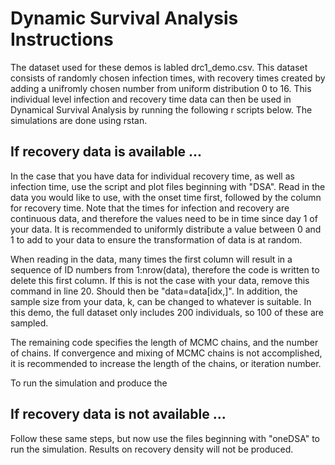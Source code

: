 # Dynamic Survival Analysis Instructions
The dataset used for these demos is labled drc1_demo.csv.  This dataset consists of randomly chosen infection times, with recovery times created by adding a unifromly chosen number from uniform distribution 0 to 16.  This individual level infection and recovery time data can then be used in Dynamical Survival Analysis by running the following r scripts below.  The simulations are done using rstan.

## If recovery data is available ...
In the case that you have data for individual recovery time, as well as infection time, use the script and plot files beginning with "DSA".  Read in the data you would like to use, with the onset time first, followed by the column for recovery time. Note that the times for infection and recovery are continuous data, and therefore the values need to be in time since day 1 of your data.  It is recommended to uniformly distribute a value between 0 and 1 to add to your data to ensure the transformation of data is at random. 

When reading in the data, many times the first column will result in a sequence of ID numbers from 1:nrow(data), therefore the code is written to delete this first column.  If this is not the case with your data, remove this command in line 20. Should then be "data=data[idx,]".  In addition, the sample size from your data, k, can be changed to whatever is suitable.  In this demo, the full dataset only includes 200 individuals, so 100 of these are sampled.

The remaining code specifies the length of MCMC chains, and the number of chains.  If convergence and mixing of MCMC chains is not accomplished, it is recommended to increase the length of the chains, or iteration number. 

To run the simulation and produce the 

## If recovery data is not available ...
Follow these same steps, but now use the files beginning with "oneDSA" to run the simulation. Results on recovery density will not be produced. 
